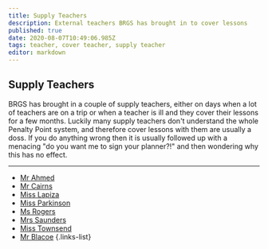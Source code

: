 ```yaml
---
title: Supply Teachers
description: External teachers BRGS has brought in to cover lessons
published: true
date: 2020-08-07T10:49:06.985Z
tags: teacher, cover teacher, supply teacher
editor: markdown
---
```


## Supply Teachers
BRGS has brought in a couple of supply teachers, either on days when a lot of teachers are on a trip or when a teacher is ill and they cover their lessons for a few months.
Luckily many supply teachers don't understand the whole Penalty Point system, and therefore cover lessons with them are usually a doss. If you do anything wrong then it is usually followed up with a menacing "do you want me to sign your planner?!" and then wondering why this has no effect.
___

- [Mr Ahmed](/teachers/supply/lemon-curd)
- [Mr Cairns](/teachers/past/mr-cairns)
- [Miss Lapiza](/teachers/supply/miss-lapiza)
- [Miss Parkinson](/teachers/supply/miss-parkinson)
- [Ms Rogers](/teachers/past/ms-rogers)
- [Mrs Saunders](/teachers/supply/mrs-saunders)
- [Miss Townsend](/teachers/past/miss-townsend)
- [Mr Blacoe](/teachers/supply/mr-blacoe)
{.links-list}

